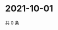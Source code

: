 # 2021-10-01

共 0 条

<!-- BEGIN WEIBO -->
<!-- 最后更新时间 Fri Oct 01 2021 22:10:22 GMT+0800 (China Standard Time) -->

<!-- END WEIBO -->
